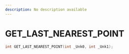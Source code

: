 ```yaml
---
description: No description available 
---
```


# GET_LAST_NEAREST_POINT

```cpp
int GET_LAST_NEAREST_POINT(int _Unk0, int _Unk1);
```